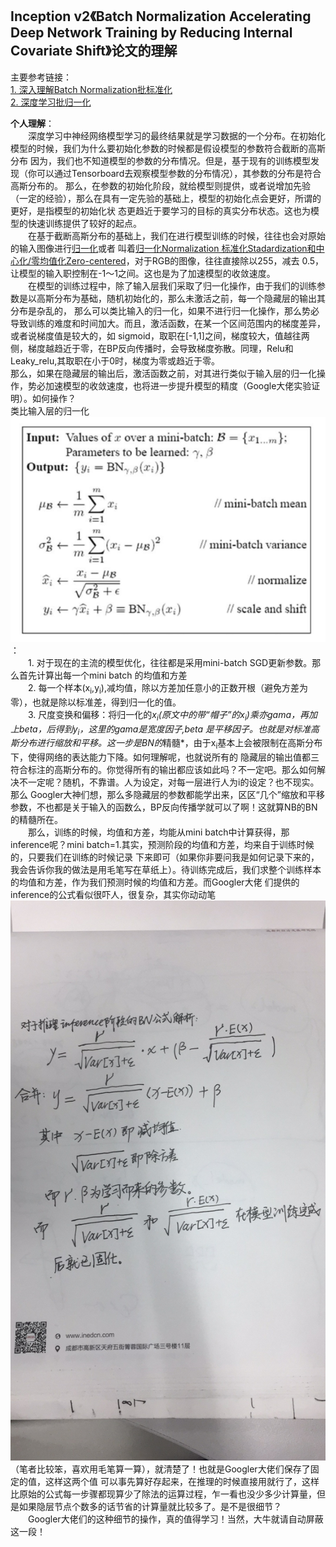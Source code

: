 ## Inception v2《Batch Normalization Accelerating Deep Network Training by Reducing Internal Covariate Shift》论文的理解   

主要参考链接：  
[1. 深入理解Batch Normalization批标准化](https://www.cnblogs.com/guoyaohua/p/8724433.html)  
[2. 深度学习批归一化](https://www.cnblogs.com/skyfsm/p/8453498.html)  

**个人理解**：  
    &emsp;&emsp;深度学习中神经网络模型学习的最终结果就是学习数据的一个分布。在初始化模型的时候，我们为什么要初始化参数的时候都是假设模型的参数符合截断的高斯分布
    因为，我们也不知道模型的参数的分布情况。但是，基于现有的训练模型发现（你可以通过Tensorboard去观察模型参数的分布情况），其参数的分布是符合高斯分布的。
    那么，在参数的初始化阶段，就给模型则提供，或者说增加先验（一定的经验），那么在具有一定先验的基础上，模型的初始化点会更好，所谓的更好，是指模型的初始化状
    态更趋近于要学习的目标的真实分布状态。这也为模型的快速训练提供了较好的起点。  
    &emsp;&emsp;在基于截断高斯分布的基础上，我们在进行模型训练的时候，往往也会对原始的输入图像进行[归一化](https://blog.csdn.net/zenghaitao0128/article/details/78361038)或者
    叫着[归一化Normalization 标准化Stadardization和中心化/零均值化Zero-centered](https://www.jianshu.com/p/95a8f035c86c)，对于RGB的图像，往往直接除以255，减去
    0.5，让模型的输入职控制在-1～1之间。这也是为了加速模型的收敛速度。  
    &emsp;&emsp;在模型的训练过程中，除了输入层我们采取了归一化操作，由于我们的训练参数是以高斯分布为基础，随机初始化的，那么未激活之前，每一个隐藏层的输出其分布是杂乱的，
    那么可以类比输入的归一化，如果不进行归一化操作，那么势必导致训练的难度和时间加大。而且，激活函数，在某一个区间范围内的梯度差异，或者说梯度值是较大的，如
    sigmoid，取职在[-1,1]之间，梯度较大，值越往两侧，梯度越趋近于零，在BP反向传播时，会导致梯度弥散。同理，Relu和Leaky_relu,其取职在小于0时，梯度为零或趋近于零。  
    那么，如果在隐藏层的输出后，激活函数之前，对其进行类似于输入层的归一化操作，势必加速模型的收敛速度，也将进一步提升模型的精度（Google大佬实验证明）。如何操作？  
    类比输入层的归一化![BN算法流程](./BN.jpg)：  
     &emsp;&emsp;1. 对于现在的主流的模型优化，往往都是采用mini-batch SGD更新参数。那么首先计算出每一个mini batch 的均值和方差  
     &emsp;&emsp;2. 每一个样本(x<sub>i</sub>,y<sub>i</sub>),减均值，除以方差加任意小的正数开根（避免方差为零），也就是除以标准差，得到归一化的值。  
     &emsp;&emsp;3. 尺度变换和偏移：将归一化的*x<sub>i</sub>(原文中的带“帽子”的x<sub>i</sub>)乘亦gama，再加上beta，后得到y<sub>i</sub>，这里的gama是宽度因子,beta
    是平移因子。也就是对标准高斯分布进行缩放和平移。这一步是BN的*精髓*，由于x<sub>i</sub>基本上会被限制在高斯分布下，使得网络的表达能力下降。如何理解呢，也就说所有的
    隐藏层的输出值都三符合标注的高斯分布的。你觉得所有的输出都应该如此吗？不一定吧。那么如何解决不一定呢？随机，不靠谱。人为设定，对每一层进行人为i的设定？也不现实。那么
    Googler大神们想，那么多隐藏层的参数都能学出来，区区“几个”缩放和平移参数，不也都是关于输入的函数么，BP反向传播学就可以了啊！这就算NB的BN的精髓所在。    
    &emsp;&emsp;那么，训练的时候，均值和方差，均能从mini batch中计算获得，那inference呢？mini batch=1.其实，预测阶段的均值和方差，均来自于训练时候的，只要我们在训练的时候记录
    下来即可（如果你非要问我是如何记录下来的，我会告诉你我的做法是用毛笔写在草纸上）。待训练完成后，我们求整个训练样本的均值和方差，作为我们预测时候的均值和方差。而Googler大佬
    们提供的inference的公式看似很吓人，很复杂，其实你动动笔![动动笔](./BN_inference.jpg)（笔者比较笨，喜欢用毛笔算一算），就清楚了！也就是Googler大佬们保存了固定的值，这样这两个值
    可以事先算好存起来，在推理的时候直接用就行了，这样比原始的公式每一步骤都现算少了除法的运算过程，乍一看也没少多少计算量，但是如果隐层节点个数多的话节省的计算量就比较多了。是不是很细节？  
    &emsp;&emsp;Googler大佬们的这种细节的操作，真的值得学习！当然，大牛就请自动屏蔽这一段！
    
